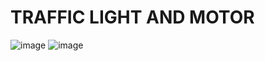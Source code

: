 # TRAFFIC LIGHT AND MOTOR

![image](https://github.com/fatihsemirgin/Embedded-Systems-Projects/assets/109742155/ece65827-e95e-4239-a9dd-e248e546ccb9)
![image](https://github.com/fatihsemirgin/Embedded-Systems-Projects/assets/109742155/f59c4182-218c-4578-832c-3ab68cc333be)
